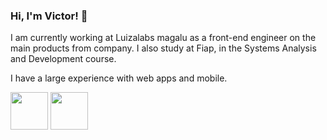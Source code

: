 ### Hi, I'm Victor! 👋

I am currently working at Luizalabs magalu as a front-end engineer on the main products from company. 
I also study at Fiap, in the Systems Analysis and Development course.

I have a large experience with web apps and mobile.

<img src="https://user-images.githubusercontent.com/60153670/175447871-eb1e69ae-e6fb-4f3b-abfe-26f908e82177.png" width="60"> <img src="https://user-images.githubusercontent.com/60153670/175448159-0ea8943f-01c2-4429-a1b6-ca078b117b52.png" width="60">
